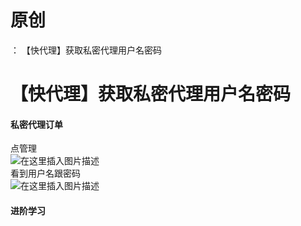 # 原创
：  【快代理】获取私密代理用户名密码

# 【快代理】获取私密代理用户名密码

#### 私密代理订单

点管理<br/> <img alt="在这里插入图片描述" src="https://i-blog.csdnimg.cn/blog_migrate/f009c3e4b22e4e6b9aed2012b32cd0f1.png"/><br/> 看到用户名跟密码<br/> <img alt="在这里插入图片描述" src="https://i-blog.csdnimg.cn/blog_migrate/eb6d7ebabfb3545d7afb5f665bef2a7f.png"/>

#### 进阶学习

